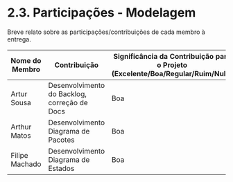 # 2.3. Participações - Modelagem

Breve relato sobre as participações/contribuições de cada membro à entrega. 

|Nome do Membro | Contribuição | Significância da Contribuição para o Projeto (Excelente/Boa/Regular/Ruim/Nula) |
| -- | -- | -- |
| Artur Sousa  | Desenvolvimento do Backlog, correção de Docs | Boa |
| Arthur Matos | Desenvolvimento Diagrama de Pacotes          | Boa |
| Filipe Machado | Desenvolvimento Diagrama de Estados        | Boa |
